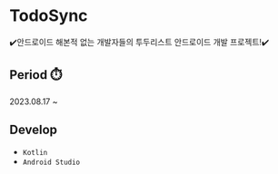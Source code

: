# TodoSync
✔️안드로이드 해본적 없는 개발자들의 투두리스트 안드로이드 개발 프로젝트!✔️ </br>

## Period ⏱️
2023.08.17 ~

## Develop
- ```Kotlin```
- ```Android Studio```

